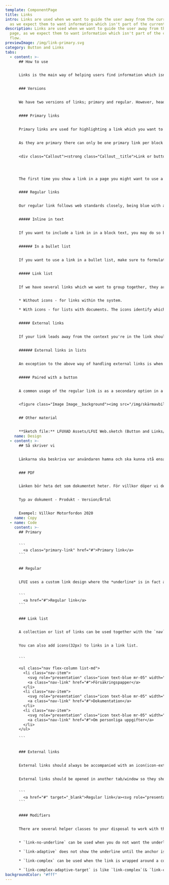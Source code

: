 ```yaml
---
template: ComponentPage
title: Links
intro: Links are used when we want to guide the user away from the current page,
  as we expect them to want information which isn't part of the current flow.
description: Links are used when we want to guide the user away from the current
  page, as we expect them to want information which isn't part of the current
  flow.
previewImage: /img/link-primary.svg
category: Button and Links
tabs:
  - content: >-
      ## How to use


      Links is the main way of helping users find information which isn't included in the current page/view. Examples of where links can lead are another page on our webpage, a pdf with more info or a link to an external webpage. 


      ### Versions


      We have two versions of links; primary and regular. However, headings can also be links (especially on [cards](../page-content/card)) - this use case is described under [Headings in Typography.](../typography/headings#linked-headline)


      #### Primary links


      Primary links are used for highlighting a link which you want to put extra emphasis on. Examples include repeating a [primary button](buttons#primary-buttons) further down in the page (a pattern which can often be seen on lansforsakringar.se) or as part of a [call out](../page-content/callout). 


      As they are primary there can only be one primary link per block (and preferably page). Layout-wise the primary link is rather "heavy" with an arrow after the text, meaning it should be used sparsely. 


      <div class="Callout"><strong class="Callout__title">Link or button? </strong><p class="Callout__text">The first time you show a link in a page you might want to use a primary button instead to give extra emphasis to the link, especially at the top of pages. The further down you are, the better it is to use link-styling.</p></div>




      The first time you show a link in a page you might want to use a primary button instead to give extra emphasis to the link, especially at the top of pages. The further down you are, the better it is to use link-styling.</p></div>


      #### Regular links


      Our regular link follows web standards closely, being blue with and underlined. On hover it changes colour to a darker shade of blue. Depending on in which context it is used there are some aspects to consider.


      ##### Inline in text


      If you want to include a link in in a block text, you may do so but do it with caution. Links in text is good from an SEO-perspective but bad from a accesibility-perspective. If you want to include a link inline keep the paragraph it is in as short as possible. If you have several links you want to add, you should consider a [link list](#link-list) instead.


      ###### In a bullet list


      If you want to use a link in a bullet list, make sure to formulate the content is such a way that you can put the link at the end of the bullet point.


      ##### Link list


      If we have several links which we want to group together, they are placed in a link list. The link list exist in two versions:


      * Without icons - for links within the system.

      * With icons - for lists with documents. The icons identify which kind of file or link it is. A typical example is when we want to present terms and "förköpsinformation" in a purchase flow. If this version is used all links should have an icon (please see [external links in lists](#external-links-in-lists) as well).


      ##### External links


      If your link leads away from the context you're in the link should be amended with an external link icon. This includes changing technical environment within Länsförsäkringar's world (like a link in Mina Sidor or a purchase flow leading to lansforsakringar.se ). The icon should come after the link text and links should open in a new tab/window (depending on the user's browser settings).


      ###### External links in lists


      An exception to the above way of handling external links is when they are in a list. As the other links have icons in front of them, the external links also have the icon in front of the text to create a more coherent visual experience.


      ##### Paired with a button


      A common usage of the regular link is as a secondary option in a flow. In this case the link contrasts a primary button. Depending on what the link does, it is either placed to the far left in height with the primary button (for "backwards"-functionality) or just prior the primary button (for "cancel"-functionality). The image below shows one of the rare cases where both options exist.


      <figure class="Image Image__background"><img src="/img/skärmavbild-2020-03-12-kl.-18.00.19.png" srcset="/img/skärmavbild-2020-03-12-kl.-18.00.19.png 2x" alt="Regular links next to a primary button in a flow where both "backwards" and "cancel"-options exist."><figcaption><div class="Image__caption"></div></figcaption></figure>


      ## Other material


      **Sketch file:** LFUXAD Assets/LFUI Web.sketch (Button and Links/ "Primary link" and "Secondary link")
    name: Design
  - content: >-
      ## Så skriver vi


      Länkarna ska beskriva var användaren hamna och ska kunna stå ensamma. Undvik "Läs mer" och "Klicka här". Kan med fördel vara fler ord (max 7) ur SEO-synpunkt om de ligger på publik webbplats.


      ### PDF


      Länken bör heta det som dokumentet heter. För villkor döper vi dem till: 


      Typ av dokument - Produkt - Version/Årtal


      Exempel: Villkor Motorfordon 2020
    name: Copy
  - name: Code
    content: >-
      ## Primary


      ```
        <a class="primary-link" href="#">Primary link</a>
      ```


      ## Regular


      LFUI uses a custom link design where the *underline* is in fact a background-image, placed below the text. The link styling is added when an anchor tag has a `href`-value.


      ```
        <a href="#">Regular link</a>
      ```


      ### Link list


      A collection or list of links can be used together with the `nav` class on their parent to gather the links in a list for easy overview. Use the `<nav>` html element where the links are a part of the main navigation.


      You can also add icons(32px) to links in a link list.


      ```

      <ul class="nav flex-column list-md">
        <li class="nav-item">
          <svg role="presentation" class="icon text-blue mr-05" width="32" height="32"><use xlink:href="#icon-pdf-doc-32"></use></svg>
          <a class="nav-link" href="#">Försäkringspapper</a>
        </li>
        <li class="nav-item">
          <svg role="presentation" class="icon text-blue mr-05" width="32" height="32"><use xlink:href="#icon-pdf-doc-32"></use></svg>
          <a class="nav-link" href="#">Dokumentation</a>
        </li>
        <li class="nav-item">
          <svg role="presentation" class="icon text-blue mr-05" width="32" height="32"><use xlink:href="#icon-pdf-doc-32"></use></svg>
          <a class="nav-link" href="#">Om personliga uppgifter</a>
        </li>
      </ul>

      ```


      ### External links


      External links should always be accompanied with an icon(icon-external-link-20) after it, except in Link list then it should be placed before the link and icon-external-link-32 should be used.


      External links should be opened in another tab/window so they should have the target attribute set to **_blank.**


      ```
        <a href="#" target="_blank">Regular link</a><svg role="presentation" class="text-blue icon-right icon  icon-nudge-up-01" width="20" height="20"><use xlink:href="#icon-external-link-20"></use></svg>
      ```


      #### Modifiers


      There are several helper classes to your disposal to work with this link styling.


      * `link-no-underline` can be used when you do not want the underline.

      * `link-adaptive` does not show the underline until the anchor is interacted with.

      * `link-complex` can be used when the link is wrapped around a container and you want the correct link behavior on a targeted element within the container.

      * `link-complex-adaptive-target` is like `link-complex`(& `link-complex-target`), but the link does not get the default link styling, and instead gets the adaptive, inherit styling. Used mainly in the header and footer components.
backgroundColor: "#fff"
---
```

